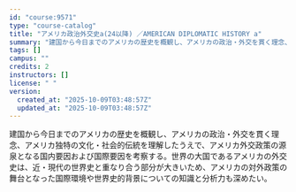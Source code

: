 ```yaml
---
id: "course:9571"
type: "course-catalog"
title: "アメリカ政治外交史a(24以降) ／AMERICAN DIPLOMATIC HISTORY a"
summary: "建国から今日までのアメリカの歴史を概観し、アメリカの政治・外交を貫く理念、アメリカ独特の文化・社会的伝統を理解したうえで、アメリカ外交政策の源泉となる国内要因および国際要因を考察する。世界の大国であるアメリカの外交史は、近・現代の世界史と重…"
tags: []
campus: ""
credits: 2
instructors: []
license: " "
version:
  created_at: "2025-10-09T03:48:57Z"
  updated_at: "2025-10-09T03:48:57Z"
---
```


建国から今日までのアメリカの歴史を概観し、アメリカの政治・外交を貫く理念、アメリカ独特の文化・社会的伝統を理解したうえで、アメリカ外交政策の源泉となる国内要因および国際要因を考察する。世界の大国であるアメリカの外交史は、近・現代の世界史と重なり合う部分が大きいため、アメリカの対外政策の舞台となった国際環境や世界史的背景についての知識と分析力も深めたい。
